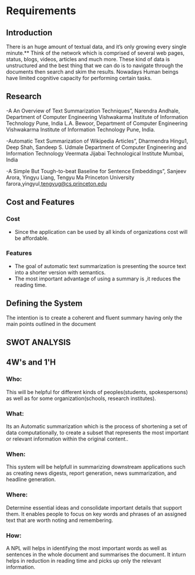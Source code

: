 
# Requirements
## Introduction
There is an huge amount of textual data, and it’s only growing every single minute.**
Think of the network which is comprised of several web pages, status, blogs, videos, articles and much more.
These kind of data is unstructured and the best thing that we can do is to navigate through the documents then search and skim the results. Nowadays Human beings have limited cognitive capacity for performing certain tasks.


## Research
-A An Overview of Text Summarization Techniques”, Narendra Andhale, Department of Computer Engineering Vishwakarma Institute of Information Technology Pune, India L.A. Bewoor, Department of Computer Engineering Vishwakarma Institute of Information Technology Pune, India.

-Automatic Text Summarization of Wikipedia Articles”, Dharmendra Hingu1, Deep Shah, Sandeep S. Udmale Department of Computer Engineering and Information Technology Veermata Jijabai Technological Institute Mumbai, India

-A Simple But Tough-to-beat Baseline for Sentence Embeddings”, Sanjeev Arora, Yingyu Liang, Tengyu Ma Princeton University farora,yingyul,tengyug@cs.princeton.edu

## Cost and Features

### Cost
- 	Since the application can be used by all kinds of organizations cost will be affordable. 
### Features
- The goal of automatic text summarization is presenting the source text into a shorter version with semantics. 
- The most important advantage of using a summary is ,it reduces the reading time.
## Defining the System
The intention is to create a coherent and fluent summary having only the main points outlined in the document
## SWOT ANALYSIS


## 4W's and 1'H
### Who:
This will be helpful for different kinds of peoples(students, spokespersons) as well as for some organization(schools, research institutes).  
### What:
Its an Automatic summarization which is the process of shortening a set of data computationally, to create a subset that represents the most important or relevant information within the original content..
### When:
This system will be helpfull in summarizing downstream applications such as creating news digests, report generation, news summarization, and headline generation.
### Where:
Determine essential ideas and consolidate important details that support them. It enables people to focus on key words and phrases of an assigned text that are worth noting and remembering.
### How:
A NPL will helps in identifying the most important words as well as sentences in the whole document and summarises the document. It inturn helps in reduction in reading time and picks up only the relevant information.
 

